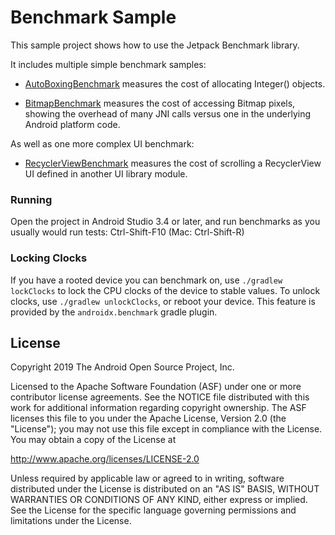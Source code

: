 Benchmark Sample
===================================

This sample project shows how to use the Jetpack Benchmark library.

It includes multiple simple benchmark samples:

* [AutoBoxingBenchmark](benchmark/src/androidTest/java/com/example/benchmark/AutoBoxingBenchmark.kt)
measures the cost of allocating Integer() objects.

* [BitmapBenchmark](benchmark/src/androidTest/java/com/example/benchmark/BitmapBenchmark.kt)
measures the cost of accessing Bitmap pixels, showing the overhead of many JNI
calls versus one in the underlying Android platform code.

As well as one more complex UI benchmark:

* [RecyclerViewBenchmark](benchmark/src/androidTest/java/com/example/benchmark/RecyclerViewBenchmark.kt)
measures the cost of scrolling a RecyclerView UI defined in another UI library
module.

### Running

Open the project in Android Studio 3.4 or later, and run benchmarks as you
usually would run tests: Ctrl-Shift-F10 (Mac: Ctrl-Shift-R)


### Locking Clocks

If you have a rooted device you can benchmark on, use `./gradlew lockClocks` to
lock the CPU clocks of the device to stable values. To unlock clocks, use
`./gradlew unlockClocks`, or reboot your device. This feature is provided by the
`androidx.benchmark` gradle plugin.

License
-------

Copyright 2019 The Android Open Source Project, Inc.

Licensed to the Apache Software Foundation (ASF) under one or more contributor
license agreements.  See the NOTICE file distributed with this work for
additional information regarding copyright ownership.  The ASF licenses this
file to you under the Apache License, Version 2.0 (the "License"); you may not
use this file except in compliance with the License.  You may obtain a copy of
the License at

http://www.apache.org/licenses/LICENSE-2.0

Unless required by applicable law or agreed to in writing, software
distributed under the License is distributed on an "AS IS" BASIS, WITHOUT
WARRANTIES OR CONDITIONS OF ANY KIND, either express or implied.  See the
License for the specific language governing permissions and limitations under
the License.
